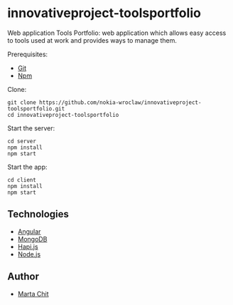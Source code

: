 # innovativeproject-toolsportfolio
Web application Tools Portfolio: web application which allows easy access to tools used at work and provides ways to manage them.

Prerequisites:

* [Git](http://git-scm.com/book/en/v2/Getting-Started-Installing-Git) 
* [Npm](https://www.npmjs.com/) 

Clone:

```
git clone https://github.com/nokia-wroclaw/innovativeproject-toolsportfolio.git
cd innovativeproject-toolsportfolio
```

Start the server:
```
cd server
npm install
npm start
```

Start the app:
```
cd client
npm install
npm start
```

## Technologies

* [Angular](https://angular.io/)
* [MongoDB](https://www.mongodb.com/)
* [Hapi.js](https://hapijs.com/)
* [Node.js](https://nodejs.org/en/)

## Author

* [Marta Chit](https://github.com/m-chit)


